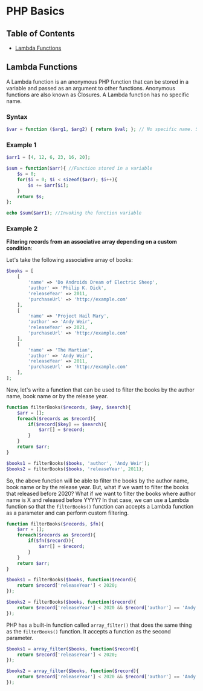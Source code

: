 # PHP Basics

## Table of Contents
- [Lambda Functions](#lambda-functions)

## Lambda Functions

A Lambda function is an anonymous PHP function that can be stored in a variable and passed as an argument to other functions. Anonymous functions are also known as Closures. A Lambda function has no specific name.

### Syntax
```php
$var = function ($arg1, $arg2) { return $val; }; // No specific name. Stored in a variable.
```

### Example 1
```php
$arr1 = [4, 12, 6, 23, 16, 20];

$sum = function($arr){ //Function stored in a variable
    $s = 0;
    for($i = 0; $i < sizeof($arr); $i++){
        $s += $arr[$i];
    }
    return $s;
};

echo $sum($arr1); //Invoking the function variable
```

### Example 2

**Filtering records from an associative array depending on a custom condition**:

   Let's take the following associative array of books:

   ```php
   $books = [
       [
           'name' => 'Do Androids Dream of Electric Sheep',
           'author' => 'Philip K. Dick',
           'releaseYear' => 2011,
           'purchaseUrl' => 'http://example.com'
       ],
       [
           'name' => 'Project Hail Mary',
           'author' => 'Andy Weir',
           'releaseYear' => 2021,
           'purchaseUrl' => 'http://example.com'
       ],
       [
           'name' => 'The Martian',
           'author' => 'Andy Weir',
           'releaseYear' => 2011,
           'purchaseUrl' => 'http://example.com'
       ],
   ];
   ```

   Now, let's write a function that can be used to filter the books by the author name, book name or by the release year.

   ```php
   function filterBooks($records, $key, $search){
       $arr = [];
       foreach($records as $record){
           if($record[$key] == $search){
               $arr[] = $record;
           }
       }
       return $arr;
   }

   $books1 = filterBooks($books, 'author', 'Andy Weir');
   $books2 = filterBooks($books, 'releaseYear', 2011);
   ```

   So, the above function will be able to filter the books by the author name, book name or by the release year. But, what if we want to filter the books that released before 2020? What if we want to filter the books where author name is X and released before YYYY? In that case, we can use a Lambda function so that the `filterBooks()` function can accepts a Lambda function as a parameter and can perform custom filtering.

   ```php
   function filterBooks($records, $fn){
       $arr = [];
       foreach($records as $record){
           if($fn($record)){
               $arr[] = $record;
           }
       }
       return $arr;
   }

   $books1 = filterBooks($books, function($record){
       return $record['releaseYear'] < 2020;
   });

   $books2 = filterBooks($books, function($record){
       return $record['releaseYear'] < 2020 && $record['author'] == 'Andy Weir';
   });
   ```

   PHP has a built-in function called `array_filter()` that does the same thing as the `filterBooks()` function. It accepts a function as the second parameter.

   ```php
   $books1 = array_filter($books, function($record){
       return $record['releaseYear'] < 2020;
   });

   $books2 = array_filter($books, function($record){
       return $record['releaseYear'] < 2020 && $record['author'] == 'Andy Weir';
   });
   ```